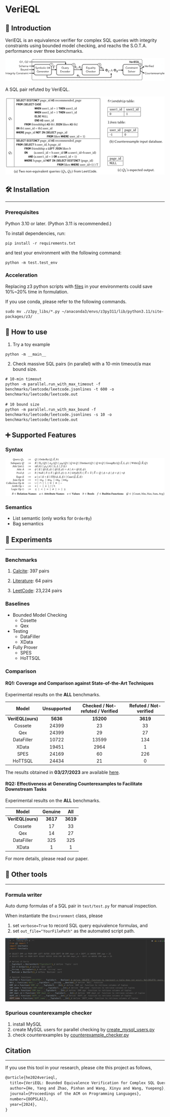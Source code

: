 VeriEQL
=======

## 📝 Introduction

VeriEQL is an equivalence verifier for complex SQL queries with integrity constraints using bounded model checking, and
reachs the S.O.T.A. performance over three benchmarks.

![An example checked by VeriEQL.](__figures__/overview.png)

A SQL pair refuted by VeriEQL.

![An example checked by VeriEQL.](__figures__/example.png)

## 🛠️ Installation

------------------

### Prerequisites

Python 3.10 or later. (Python 3.11 is recommended.)

To install dependencies, run:

```shell
pip install -r requirements.txt
```

and test your environment with the following command:
```shell
python -m test.test_env
```

### Acceleration

Replacing z3 python scripts with [files](./z3py_libs) in your environments could save 10%~20% time in formulation.

If you use conda, please refer to the following commands.

```shell
sudo mv ./z3py_libs/*.py ~/anaconda3/envs/z3py311/lib/python3.11/site-packages/z3/
```

## 🔖 How to use

1) Try a toy example

```shell
python -m __main__
```

2) Check massive SQL pairs (in parallel) with a 10-min timeout/a max bound size.

```shell
# 10-min timeout
python -m parallel.run_with_max_timeout -f benchmarks/leetcode/leetcode.jsonlines -t 600 -o benchmarks/leetcode/leetcode.out

# 10 bound size
python -m parallel.run_with_max_bound -f benchmarks/leetcode/leetcode.jsonlines -s 10 -o benchmarks/leetcode/leetcode.out
```

## ➕ Supported Features

### Syntax

![Syntax of SQL queries.](__figures__/grammar.png)

### Semantics

- List semantic (only works for `OrderBy`)
- Bag semantics

## 🐎 Experiments

-----------------

### Benchmarks

1) [Calcite](./benchmarks/calcite2): 397 pairs

2) [Literature](./benchmarks/literature): 64 pairs

3) [LeetCode](./benchmarks/leetcode): 23,224 pairs

### Baselines

- Bounded Model Checking
    - Cosette
    - Qex
- Testing
    - DataFiller
    - XData
- Fully Prover
    - SPES
    - HoTTSQL

### Comparison

#### RQ1: Coverage and Comparison against State-of-the-Art Techniques

Experimental results on the **ALL** benchmarks.

|       Model       | Unsupported | Checked / Not-refuted / Verified | Refuted / Not-verified |
|:-----------------:|:-----------:|:--------------------------------:|:----------------------:|
| **VeriEQL(ours)** |  **5636**   |            **15200**             |        **3619**        |
|      Cossete      |    24399    |                23                |           33           |
|        Qex        |    24399    |                29                |           27           |
|    DataFiller     |    10722    |              13599               |          134           |
|       XData       |    19451    |               2964               |           1            |
|       SPES        |    24169    |                60                |          226           |
|      HoTTSQL      |    24434    |                21                |           0            |

The results obtained in **03/27/2023** are available [here](experiments/2023_03_27).

#### RQ2: Effectiveness at Generating Counterexamples to Facilitate Downstream Tasks

Experimental results on the **ALL** benchmarks.

|       Model       | Genuine  |   All    |
|:-----------------:|:--------:|:--------:|
| **VeriEQL(ours)** | **3617** | **3619** |
|      Cossete      |    17    |    33    |
|        Qex        |    14    |    27    |
|    DataFiller     |   325    |   325    |
|       XData       |    1     |    1     |

For more details, please read our paper.


## 🔧 Other tools

--------------

### Formula writer

Auto dump formulas of a SQL pair in `test/test.py` for manual inspection.

When instantiate the `Environment` class, please

1) set `verbose=True` to record SQL query equivalence formulas, and
2) set `out_file="YourFilePath"` as the automated script path.

![Autogenerated Code Script](__figures__/automation.png)

### Spurious counterexample checker

1) install MySQL
2) create MySQL users for parallel checking by [create_mysql_users.py](dbms_checker/create_mysql_users.py)
3) check counterexamples by [counterexample_checker.py](dbms_checker/counterexample_checker.py)

## Citation

-----------

If you use this tool in your research, please cite this project as follows,

```latex
@article{he2024verieql,
  title={VeriEQL: Bounded Equivalence Verification for Complex SQL Queries with Integrity Constraints},
  author={He, Yang and Zhao, Pinhan and Wang, Xinyu and Wang, Yuepeng},
  journal={Proceedings of the ACM on Programming Languages},
  number={OOPSLA1},
  year={2024},
}
```